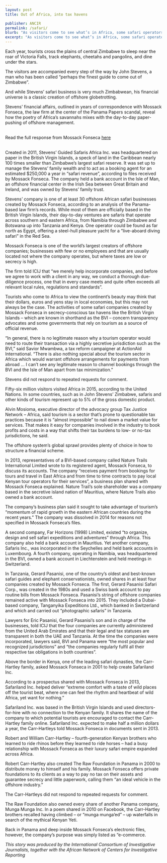 ```yaml
---
layout: post
title: Out of Africa, into tax havens

publisher: ANCIR
permalink: /safari/
blurb: "As visitors come to see what’s in Africa, some safari operators’ profits head offshore, writes Will Fitzgibbon"
excerpt: "As visitors come to see what’s in Africa, some safari operators’ profits head offshore, writes Will Fitzgibbon"
---
```


Each year, tourists cross the plains of central Zimbabwe to sleep near the roar of Victoria Falls, track elephants, cheetahs and pangolins, and dine under the stars.
 
The visitors are accompanied every step of the way by John Stevens, a man who has been called “perhaps the finest guide to come out of Zimbabwe”.
 
And while Stevens’ safari business is very much Zimbabwean, his financial universe is a classic creation of offshore globetrotting.
 
Stevens’ financial affairs, outlined in years of correspondence with Mossack Fonseca, the law firm at the center of the Panama Papers scandal, reveal how the poetry of Africa’s savannahs mixes with the day-to-day paper-pushing of offshore management.
 
<br/>
<div class="panel panel-default">
  <div class="panel-heading">
  Read the full response from Mossack Fonseca <a href="https://sourceafrica.net/documents/24692-ANCIR-L-PanamaPapers-L-Mossack-Fonseca-Responds.html" target="_blank">here</a>
  </div>
</div>
<br/>

Created in 2011, Stevens’ Guided Safaris Africa Inc. was headquartered on paper in the British Virgin Islands, a speck of land in the Caribbean nearly 100 times smaller than Zimbabwe’s largest safari reserve. It was set up to manage the Stevens’ family wealth and to act as a booking agent for an estimated $250,000 a year in “safari revenue”, according to files received by Mossack Fonseca. The company held a bank account in the Isle of Man, an offshore financial center in the Irish Sea between Great Britain and Ireland, and was owned by Stevens’ family trust.
 
Stevens’ company is one of at least 30 offshore African safari businesses created by Mossack Fonseca, according to an analysis of the Panama-based law firm’s records. While most of them are officially based in the British Virgin Islands, their day-to-day ventures are safaris that operate across southern and eastern Africa, from Namibia through Zimbabwe and Botswana up into Tanzania and Kenya. One operator could be found as far north as Egypt, offering a steel-hull pleasure yacht for a “live-aboard diving safari” in the Red Sea.
 
Mossack Fonseca is one of the world’s largest creators of offshore companies; businesses with few or no employees and that are usually located not where the company operates, but where taxes are low or secrecy is high.
 
The firm told ICIJ that “we merely help incorporate companies, and before we agree to work with a client in any way, we conduct a thorough due-diligence process, one that in every case meets and quite often exceeds all relevant local rules, regulations and standards”.
 
Tourists who come to Africa to view the continent’s beauty may think that their dollars, euros and yens stay in local economies, but this may not always be the case. The activities of some safari companies created by Mossack Fonseca in secrecy-conscious tax havens like the British Virgin Islands – which are known in shorthand as the BVI – concern transparency advocates and some governments that rely on tourism as a source of official revenue.
 
“In general, there is no legitimate reason why a tourism operator would need to route their transaction via a highly secretive jurisdiction such as the BVI,” said Savior Mwambwa, a tax reform campaigner at ActionAid International. “There is also nothing special about the tourism sector in Africa which would warrant offshore arrangements for payments from abroad ... I can’t see any legitimate reason to channel bookings through the BVI and the Isle of Man apart from tax minimization.”
 
Stevens did not respond to repeated requests for comment.
 
Fifty-six million visitors visited Africa in 2015, according to the United Nations. In some countries, such as in John Stevens’ Zimbabwe, safaris and other kinds of tourism represent up to 5% of the gross domestic product.
 
Alvin Mosioma, executive director of the advocacy group Tax Justice Network – Africa, said tourism is a sector that’s prone to questionable tax practices because it is “almost impossible” to nail down a market value for services. That makes it easy for companies involved in the industry to book profits and costs in a way that shifts their tax burdens to low- or no-tax jurisdictions, he said.
 
The offshore system’s global sprawl provides plenty of choice in how to structure a financial scheme.
 
In 2013, representatives of a BVI-based company called Nature Trails International Limited wrote to its registered agent, Mossack Fonseca, to discuss its accounts. The company “receives payment from bookings for tours and travel in East Africa and from time to time contracts to pay local Kenyan tour operators for their services”, a business plan shared with Mossack Fonseca explained. Nature Trail’s sole shareholder was a company based in the secretive island nation of Mauritius, where Nature Trails also owned a bank account.
 
The company’s business plan said it sought to take advantage of tourism’s “momentum of rapid growth in the eastern African countries during the recent years.” The company was dissolved in 2014 for reasons not specified in Mossack Fonseca’s files.
 
A second company, Far Horizons (1998) Limited, existed “to organize, design and sell safari expeditions and adventures” through Africa. This company also held a bank account in Mauritius.  Yet another company, Safaris Inc., was incorporated in the Seychelles and held bank accounts in Luxembourg.  A fourth company, operating in Namibia, was headquartered in the BVI, owned a bank account in Liechtenstein and held meetings in Switzerland.
 
In Tanzania, Gerard Pasanisi, one of the country’s oldest and best-known safari guides and elephant conservationists, owned shares in at least four companies created by Mossack Fonseca. The first, Gerard Pasanisi Safari Corp., was created in the 1980s and used a Swiss bank account to pay routine bills from Mossack Fonseca. Pasanisi’s string of offshore companies remained active with Mossack Fonseca into 2015. They included a Dubai-based company, Tanganyika Expeditions Ltd., which banked in Switzerland and which and carried out “photographic safaris” in Tanzania.
 
Lawyers for Eric Pasanisi, Gerard Pasanisi’s son and in charge of the businesses, told ICIJ that the four companies are currently administered from the United Arab Emirates and that their legal and tax statuses are transparent in both the UAE and Tanzania. At the time the companies were incorporated, lawyers said, BVI and Panama were “the most popular and recognized jurisdictions” and “the companies regularly fulfil all their respective tax obligations in both countries”. 
 
Above the border in Kenya, one of the leading safari dynasties, the Carr-Hartley family, asked Mossack Fonseca in 2001 to help create Safariland Inc.
 
According to a prospectus shared with Mossack Fonseca in 2013, Safariland Inc. helped deliver “extreme comfort with a taste of wild places off the tourist beat, where one can feel the rhythm and heartbeat of wild Africa, yet want for nothing.”
 
Safariland Inc. was based in the British Virgin Islands and used directors-for-hire with no connection to the Kenyan family.  It shares the name of the company to which potential tourists are encouraged to contact the Carr-Hartley family online. Safariland Inc. expected to make half a million dollars a year, the Carr-Hartleys told Mossack Fonseca in documents sent in 2013.
 
Robert and William Carr-Hartley – fourth-generation Kenyan brothers who learned to ride rhinos before they learned to ride horses – had a busy relationship with Mossack Fonseca as their luxury safari empire expanded across Africa.
 
Robert Carr-Hartley also created The Raw Foundation in Panama in 2000 to distribute money to himself and his family. Mossack Fonseca offers private foundations to its clients as a way to pay no tax on their assets and guarantee secrecy and little paperwork, calling them “an ideal vehicle in the offshore industry.”
 
The Carr-Hartleys did not respond to repeated requests for comment.
 
The Raw Foundation also owned every share of another Panama company, Munga Munga Inc. In a poem shared in 2010 on Facebook, the Carr-Hartley brothers recalled having climbed – or “munga munga’ed” – up waterfalls in search of the mythical Kenyan Yeti.
 
Back in Panama and deep inside Mossack Fonseca’s electronic files, however, the company’s purpose was simply listed as “e-commerce.

*This story was produced by the International Consortium of Investigative Journalists, together with the African Network of Centers for Investigative Reporting*
